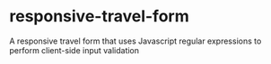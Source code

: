 # responsive-travel-form
A responsive travel form that uses Javascript regular expressions to perform client-side input validation
